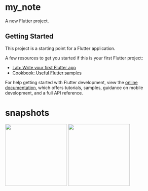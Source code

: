 # my_note

A new Flutter project.

## Getting Started

This project is a starting point for a Flutter application.

A few resources to get you started if this is your first Flutter project:

- [Lab: Write your first Flutter app](https://docs.flutter.dev/get-started/codelab)
- [Cookbook: Useful Flutter samples](https://docs.flutter.dev/cookbook)

For help getting started with Flutter development, view the
[online documentation](https://docs.flutter.dev/), which offers tutorials,
samples, guidance on mobile development, and a full API reference.
# snapshots
<div>
<img src="https://github.com/MohamedElshalkany/my-note/assets/127790953/743ca0d2-fdc1-4cb2-a536-9a36db1a1c28" width = "200">
<img src="https://github.com/MohamedElshalkany/my-note/assets/127790953/b135c404-2365-40bc-a92a-9e18f509f8a6" width = "200">
</div>
